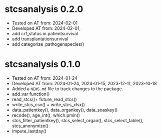 # stcsanalysis 0.2.0

* Tested on AT from: 2024-02-01
* Developed AT from: 2024-02-01,
* add crf_status in patientsurvival
* add transplantationsurvival
* add categorize_pathogenspecies()


# stcsanalysis 0.1.0

* Tested on AT from: 2024-01-24
* Developed AT from: 2024-01-24, 2024-01-15, 2023-12-11, 2023-10-18
* Added a `NEWS.md` file to track changes to the package.
* add_var function()
* read_stcs()+ future_read_stcs()
* write_stcs_csv() + write_stcs_xlsx()
* data_patientkey(), data_organkey(), data_soaskey()
* recode(), age_int(), which.pmin()
* stcs_filter_patientkey(), stcs_select_organ(), stcs_select_table(), stcs_anonymize()
* impute_lastday()
